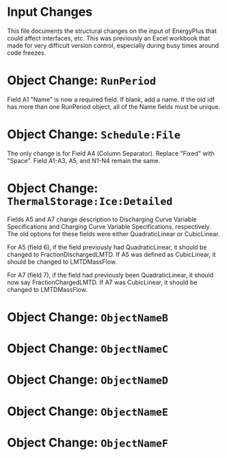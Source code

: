 Input Changes
=============

This file documents the structural changes on the input of EnergyPlus that could affect interfaces, etc.
This was previously an Excel workbook that made for very difficult version control, especially during busy times around code freezes.

# Object Change: `RunPeriod`
Field A1 "Name" is now a required field. If blank, add a name. If the old idf has more than one RunPeriod object, all of the Name fields must be unique.
# Object Change: `Schedule:File`

The only change is for Field A4 (Column Separator). Replace "Fixed" with "Space". Field A1-A3, A5, and N1-N4 remain the same.


# Object Change: `ThermalStorage:Ice:Detailed`
Fields A5 and A7 change description to Discharging Curve Variable Specifications and Charging Curve Variable Specifications, respectively.  The old options for these fields were either QuadraticLinear or CubicLinear.  

For A5 (field 6), if the field previously had QuadraticLinear, it should be changed to FractionDischargedLMTD.  If A5 was defined as CubicLinear, it should be changed to LMTDMassFlow.  

For A7 (field 7), if the field had previously been QuadraticLinear, it should now say FractionChargedLMTD.  If A7 was CubicLinear, it should be changed to LMTDMassFlow.

# Object Change: `ObjectNameB`

# Object Change: `ObjectNameC`

# Object Change: `ObjectNameD`

# Object Change: `ObjectNameE`

# Object Change: `ObjectNameF`

